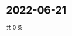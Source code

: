 # 2022-06-21

共 0 条

<!-- BEGIN WEIBO -->
<!-- 最后更新时间 Tue Jun 21 2022 13:19:37 GMT+0800 (China Standard Time) -->

<!-- END WEIBO -->
